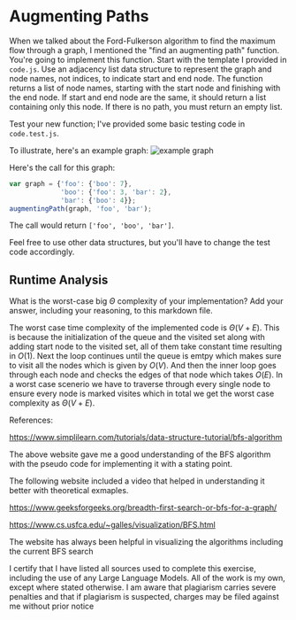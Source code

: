 # Augmenting Paths

When we talked about the Ford-Fulkerson algorithm to find the maximum flow
through a graph, I mentioned the "find an augmenting path" function. You're
going to implement this function. Start with the template I provided in
`code.js`. Use an adjacency list data structure to represent the graph and node
names, not indices, to indicate start and end node. The function returns a list
of node names, starting with the start node and finishing with the end node. If
start and end node are the same, it should return a list containing only this
node. If there is no path, you must return an empty list.

Test your new function; I've provided some basic testing code in `code.test.js`.

To illustrate, here's an example graph:
![example graph](graph.png)

Here's the call for this graph:

```javascript
var graph = {'foo': {'boo': 7},
             'boo': {'foo': 3, 'bar': 2},
             'bar': {'boo': 4}};
augmentingPath(graph, 'foo', 'bar');
```

The call would return `['foo', 'boo', 'bar']`.

Feel free to use other data structures, but you'll have to change the test code
accordingly.

## Runtime Analysis

What is the worst-case big $\Theta$ complexity of your implementation? Add your
answer, including your reasoning, to this markdown file.

The worst case time complexity of the implemented code is $\Theta(V + E)$. This is because the initialization of the queue and the visited set along with adding start node to the visited set, all of them take constant time resulting in $O(1)$. Next the loop continues until the queue is emtpy which makes sure to visit all the nodes which is given by $O(V)$. And then the inner loop goes through each node and checks the edges of that node which takes $O(E)$. In a worst case scenerio we have to traverse through every single node to ensure every node is marked visites which in total we get the worst case complexity as $\Theta(V + E)$.


References:

https://www.simplilearn.com/tutorials/data-structure-tutorial/bfs-algorithm

The above website gave me a good understanding of the BFS algorithm with the pseudo code for implementing it with a stating point.

The following website included a video that helped  in understanding it better with theoretical exmaples.

https://www.geeksforgeeks.org/breadth-first-search-or-bfs-for-a-graph/

https://www.cs.usfca.edu/~galles/visualization/BFS.html

The website has always been helpful in visualizing the algorithms including the current BFS search

I certify that I have listed all sources used to complete this exercise, including the use of any Large Language Models. All of the work is my own, except where stated otherwise. I am aware that plagiarism carries severe penalties and that if plagiarism is suspected, charges may be filed against me without prior notice